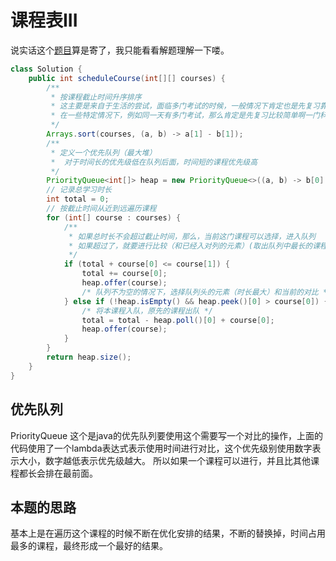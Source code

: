 # 课程表III

说实话这个[题目](https://leetcode-cn.com/problems/course-schedule-iii/)算是寄了，我只能看看解题理解一下喽。

```java
class Solution {
    public int scheduleCourse(int[][] courses) {
        /**
         * 按课程截止时间升序排序 
         * 这主要是来自于生活的尝试，面临多门考试的时候，一般情况下肯定也是先复习靠在前面的科目
         * 在一些特定情况下，例如同一天有多门考试，那么肯定是先复习比较简单啊一门科目~
         */
        Arrays.sort(courses, (a, b) -> a[1] - b[1]);
        /**
         * 定义一个优先队列（最大堆）
         *  对于时间长的优先级低在队列后面，时间短的课程优先级高
         */
        PriorityQueue<int[]> heap = new PriorityQueue<>((a, b) -> b[0] - a[0]);
        // 记录总学习时长
        int total = 0;
        // 按截止时间从近到远遍历课程
        for (int[] course : courses) {
            /**
             * 如果总时长不会超过截止时间，那么，当前这门课程可以选择，进入队列
             * 如果超过了，就要进行比较（和已经入对列的元素）(取出队列中最长的课程，和当前的课程进行对比)，选择学习时长较短的课程
             */
            if (total + course[0] <= course[1]) {
                total += course[0];
                heap.offer(course);
                /* 队列不为空的情况下，选择队列头的元素（时长最大）和当前的对比 */
            } else if (!heap.isEmpty() && heap.peek()[0] > course[0]) {
                /* 将本课程入队，原先的课程出队 */
                total = total - heap.poll()[0] + course[0];
                heap.offer(course);
            }
        }
        return heap.size();
    }
}


```


## 优先队列
PriorityQueue 这个是java的优先队列要使用这个需要写一个对比的操作，上面的代码使用了一个lambda表达式表示使用时间进行对比，这个优先级别使用数字表示大小，数字越低表示优先级越大。
所以如果一个课程可以进行，并且比其他课程都长会排在最前面。


## 本题的思路

基本上是在遍历这个课程的时候不断在优化安排的结果，不断的替换掉，时间占用最多的课程，最终形成一个最好的结果。